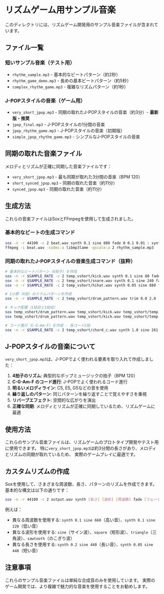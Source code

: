 # リズムゲーム用サンプル音楽

このディレクトリには、リズムゲーム開発用のサンプル音楽ファイルが含まれています。

## ファイル一覧

### 短いサンプル音楽（テスト用）
- `rhythm_sample.mp3` - 基本的なビートパターン（約2秒）
- `rhythm_game_demo.mp3` - 長めの基本ビートパターン（約5秒）
- `complex_rhythm_game.mp3` - 複雑なリズムパターン（約1秒）

### J-POPスタイルの音楽（ゲーム用）
- `very_short_jpop.mp3` - 同期の取れたJ-POPスタイルの音楽（約3分）- **最新版・推奨**
- `jpop_final.mp3` - J-POPスタイルの1分間の音楽
- `jpop_rhythm_game.mp3` - J-POPスタイルの音楽（初期版）
- `simple_jpop_rhythm_game.mp3` - シンプルなJ-POPスタイルの音楽

## 同期の取れた音楽ファイル
メロディとリズムが正確に同期した音楽ファイルです：
- `very_short_jpop.mp3` - 最も同期が取れた3分間の音楽（BPM 120）
- `short_synced_jpop.mp3` - 同期の取れた音楽（約11分）
- `synced_jpop.mp3` - 同期の取れた音楽（約11分）

## 生成方法

これらの音楽ファイルはSoxとFFmpegを使用して生成されました。

### 基本的なビートの生成コマンド
```bash
sox -n -r 44100 -c 2 beat.wav synth 0.1 sine 880 fade 0 0.1 0.01 : synth 0.1 sine 440 fade 0 0.1 0.01 repeat 20
ffmpeg -i beat.wav -codec:a libmp3lame -qscale:a 2 rhythm_sample.mp3
```

### 同期の取れたJ-POPスタイルの音楽生成コマンド（抜粋）
```bash
# 基本的なビートパターン（4拍子）を作成
sox -n -r $SAMPLE_RATE -c 2 temp_vshort/kick.wav synth 0.1 sine 80 fade 0 0.1 0.05
sox -n -r $SAMPLE_RATE -c 2 temp_vshort/snare.wav synth 0.1 sine 240 fade 0 0.1 0.05
sox -n -r $SAMPLE_RATE -c 2 temp_vshort/hihat.wav synth 0.05 sine 880 fade 0 0.05 0.01

# 1小節（4拍）のドラムパターンを作成
sox -n -r $SAMPLE_RATE -c 2 temp_vshort/drum_pattern.wav trim 0.0 2.0

# キック配置（1拍目と3拍目）
sox temp_vshort/drum_pattern.wav temp_vshort/kick.wav temp_vshort/temp.wav pad 0.0
sox temp_vshort/drum_pattern.wav temp_vshort/kick.wav temp_vshort/temp.wav pad 1.0

# コード進行（C-G-Am-F）を作成 - 各コード2拍
sox -n -r $SAMPLE_RATE -c 2 temp_vshort/chord_c.wav synth 1.0 sine 261.63 fade 0 1.0 0.1 : synth 1.0 sine 329.63 fade 0 1.0 0.1 : synth 1.0 sine 392.00 fade 0 1.0 0.1
```

## J-POPスタイルの音楽について

`very_short_jpop.mp3`は、J-POPでよく使われる要素を取り入れて作成しました：

1. **4拍子のリズム**: 典型的なポップミュージックの拍子（BPM 120）
2. **C-G-Am-F のコード進行**: J-POPでよく使われるコード進行
3. **明るいメロディライン**: C5, E5, G5などの音を使用
4. **繰り返しのパターン**: 同じパターンを繰り返すことで覚えやすさを重視
5. **リバーブエフェクト**: 空間的な広がりを演出
6. **正確な同期**: メロディとリズムが正確に同期しているため、リズムゲームに最適

## 使用方法

これらのサンプル音楽ファイルは、リズムゲームのプロトタイプ開発やテスト用に使用できます。
特に`very_short_jpop.mp3`は約3分間の長さがあり、メロディとリズムの同期が取れているため、
実際のゲームプレイに最適です。

## カスタムリズムの作成

Soxを使用して、さまざまな周波数、長さ、パターンのリズムを作成できます。
基本的な構文は以下の通りです：

```bash
sox -n -r 44100 -c 2 output.wav synth [長さ] [波形] [周波数] fade [フェードイン] [長さ] [フェードアウト] repeat [繰り返し回数]
```

例えば：
- 異なる周波数を使用する: `synth 0.1 sine 660`（高い音）、`synth 0.1 sine 220`（低い音）
- 異なる波形を使用する: `sine`（サイン波）、`square`（矩形波）、`triangle`（三角波）、`sawtooth`（のこぎり波）
- 異なる長さを使用する: `synth 0.2 sine 440`（長い音）、`synth 0.05 sine 440`（短い音）

## 注意事項

これらのサンプル音楽ファイルは単純な合成音のみを使用しています。
実際のゲーム開発では、より複雑で魅力的な音楽を使用することをお勧めします。
